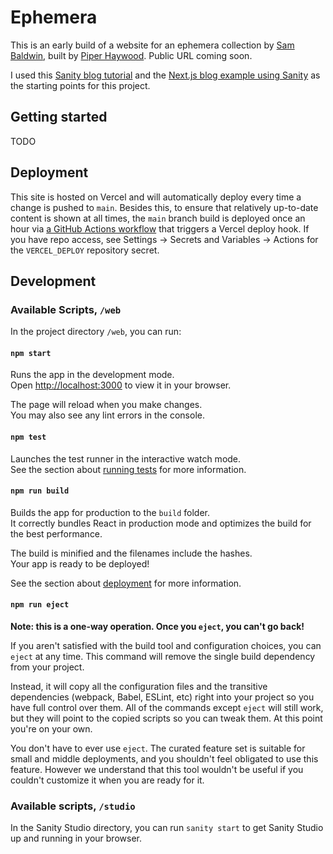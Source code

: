 # Ephemera

This is an early build of a website for an ephemera collection by [Sam Baldwin](https://sambaldwin.info), built by [Piper Haywood](https://piperhaywood.com). Public URL coming soon.

I used this [Sanity blog tutorial](https://www.sanity.io/blog/build-your-own-blog-with-sanity-and-next-js) and the [Next.js blog example using Sanity](https://github.com/vercel/next.js/tree/canary/examples/cms-sanity) as the starting points for this project.

## Getting started

TODO

## Deployment

This site is hosted on Vercel and will automatically deploy every time a change is pushed to `main`. Besides this, to ensure that relatively up-to-date content is shown at all times, the `main` branch build is deployed once an hour via [a GitHub Actions workflow](https://github.com/piperhaywood/ephemera.sambaldwin.info/blob/main/.github/workflows/scheduled-builds.yml) that triggers a Vercel deploy hook. If you have repo access, see Settings -> Secrets and Variables -> Actions for the `VERCEL_DEPLOY` repository secret.

## Development

### Available Scripts, `/web`

In the project directory `/web`, you can run:

#### `npm start`

Runs the app in the development mode.\
Open [http://localhost:3000](http://localhost:3000) to view it in your browser.

The page will reload when you make changes.\
You may also see any lint errors in the console.

#### `npm test`

Launches the test runner in the interactive watch mode.\
See the section about [running tests](https://facebook.github.io/create-react-app/docs/running-tests) for more information.

#### `npm run build`

Builds the app for production to the `build` folder.\
It correctly bundles React in production mode and optimizes the build for the best performance.

The build is minified and the filenames include the hashes.\
Your app is ready to be deployed!

See the section about [deployment](https://facebook.github.io/create-react-app/docs/deployment) for more information.

#### `npm run eject`

**Note: this is a one-way operation. Once you `eject`, you can't go back!**

If you aren't satisfied with the build tool and configuration choices, you can `eject` at any time. This command will remove the single build dependency from your project.

Instead, it will copy all the configuration files and the transitive dependencies (webpack, Babel, ESLint, etc) right into your project so you have full control over them. All of the commands except `eject` will still work, but they will point to the copied scripts so you can tweak them. At this point you're on your own.

You don't have to ever use `eject`. The curated feature set is suitable for small and middle deployments, and you shouldn't feel obligated to use this feature. However we understand that this tool wouldn't be useful if you couldn't customize it when you are ready for it.

### Available scripts, `/studio`

In the Sanity Studio directory, you can run `sanity start` to get Sanity Studio up and running in your browser.
